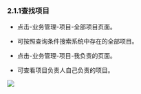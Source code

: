 ### 2.1.1查找项目

* 点击-业务管理-项目-全部项目页面。

* 可按照查询条件搜索系统中存在的全部项目。

* 点击-业务管理-项目-我负责的页面。

* 可查看项目负责人自己负责的项目。

![](https://images-cdn.shimo.im/BKMxL0sJpYgzF81E/image.png!thumbnail)

